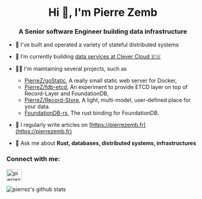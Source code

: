 <h1 align="center">Hi 👋, I'm Pierre Zemb</h1>
<h3 align="center">A Senior software Engineer building data infrastructure</h3>

- 🚀 I've built and operated a variety of stateful distributed systems

- 🔭 I’m currently building [data services at Clever Cloud 🇪🇺](https://clever-cloud.com)

- 👨‍💻 I'm maintaining several projects, such as
  * [PierreZ/goStatic](https://github.com/PierreZ/goStatic), A really small static web server for Docker,
  * [PierreZ/fdb-etcd](https://github.com/PierreZ/fdb-etcd), An experiment to provide ETCD layer on top of Record-Layer and FoundationDB,
  * [PierreZ/Record-Store](https://pierrez.github.io/record-store/), A light, multi-model, user-defined place for your data.
  * [FoundationDB-rs](https://github.com/foundationdb-rs/foundationdb-rs), The rust binding for FoundationDB.

- 📝 I regularly write articles on [https://pierrezemb.fr](https://pierrezemb.fr)

- 💬 Ask me about **Rust, databases, distributed systems, infrastructures**

<h3 align="left">Connect with me:</h3>
<p align="left">
<a href="https://twitter.com/pierrez" target="blank"><img align="center" src="https://raw.githubusercontent.com/rahuldkjain/github-profile-readme-generator/master/src/images/icons/Social/twitter.svg" alt="pierrez" height="30" width="40" /></a>
</p>

![pierrez's github stats](https://github-readme-stats.vercel.app/api?username=pierrez&count_private=true&show_icons=true&theme=tokyonight&include_all_commits=true)
